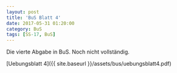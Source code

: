 ```yaml
---
layout: post
title: 'BuS Blatt 4'
date: 2017-05-31 01:20:00
category: BuS
tags: [SS-17, BuS]
---
```


Die vierte Abgabe in BuS.
Noch nicht vollständig.

[Uebungsblatt 4]({{ site.baseurl }}/assets/bus/uebungsblatt4.pdf)